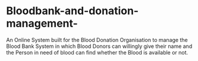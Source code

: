 # Bloodbank-and-donation-management-
An Online System built for the Blood Donation Organisation to manage the Blood Bank System in which Blood Donors can willingly give their name and the Person in need of blood can find whether the Blood is available or not.
